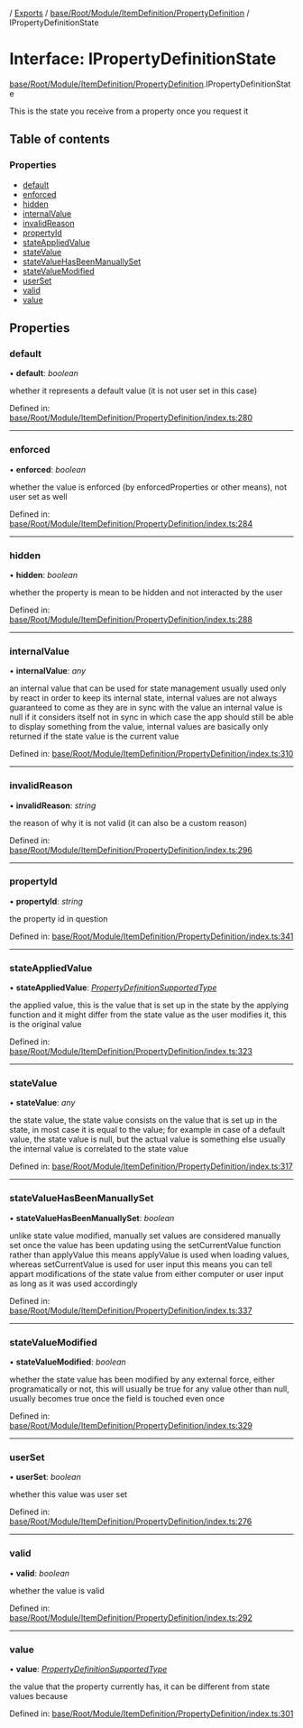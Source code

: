 [](../README.md) / [Exports](../modules.md) / [base/Root/Module/ItemDefinition/PropertyDefinition](../modules/base_root_module_itemdefinition_propertydefinition.md) / IPropertyDefinitionState

# Interface: IPropertyDefinitionState

[base/Root/Module/ItemDefinition/PropertyDefinition](../modules/base_root_module_itemdefinition_propertydefinition.md).IPropertyDefinitionState

This is the state you receive from a property once you request it

## Table of contents

### Properties

- [default](base_root_module_itemdefinition_propertydefinition.ipropertydefinitionstate.md#default)
- [enforced](base_root_module_itemdefinition_propertydefinition.ipropertydefinitionstate.md#enforced)
- [hidden](base_root_module_itemdefinition_propertydefinition.ipropertydefinitionstate.md#hidden)
- [internalValue](base_root_module_itemdefinition_propertydefinition.ipropertydefinitionstate.md#internalvalue)
- [invalidReason](base_root_module_itemdefinition_propertydefinition.ipropertydefinitionstate.md#invalidreason)
- [propertyId](base_root_module_itemdefinition_propertydefinition.ipropertydefinitionstate.md#propertyid)
- [stateAppliedValue](base_root_module_itemdefinition_propertydefinition.ipropertydefinitionstate.md#stateappliedvalue)
- [stateValue](base_root_module_itemdefinition_propertydefinition.ipropertydefinitionstate.md#statevalue)
- [stateValueHasBeenManuallySet](base_root_module_itemdefinition_propertydefinition.ipropertydefinitionstate.md#statevaluehasbeenmanuallyset)
- [stateValueModified](base_root_module_itemdefinition_propertydefinition.ipropertydefinitionstate.md#statevaluemodified)
- [userSet](base_root_module_itemdefinition_propertydefinition.ipropertydefinitionstate.md#userset)
- [valid](base_root_module_itemdefinition_propertydefinition.ipropertydefinitionstate.md#valid)
- [value](base_root_module_itemdefinition_propertydefinition.ipropertydefinitionstate.md#value)

## Properties

### default

• **default**: *boolean*

whether it represents a default value (it is not user set in this case)

Defined in: [base/Root/Module/ItemDefinition/PropertyDefinition/index.ts:280](https://github.com/onzag/itemize/blob/0569bdf2/base/Root/Module/ItemDefinition/PropertyDefinition/index.ts#L280)

___

### enforced

• **enforced**: *boolean*

whether the value is enforced (by enforcedProperties or other means), not user set as well

Defined in: [base/Root/Module/ItemDefinition/PropertyDefinition/index.ts:284](https://github.com/onzag/itemize/blob/0569bdf2/base/Root/Module/ItemDefinition/PropertyDefinition/index.ts#L284)

___

### hidden

• **hidden**: *boolean*

whether the property is mean to be hidden and not interacted by the user

Defined in: [base/Root/Module/ItemDefinition/PropertyDefinition/index.ts:288](https://github.com/onzag/itemize/blob/0569bdf2/base/Root/Module/ItemDefinition/PropertyDefinition/index.ts#L288)

___

### internalValue

• **internalValue**: *any*

an internal value that can be used for state management
usually used only by react in order to keep its internal state, internal
values are not always guaranteed to come as they are in sync with the value
an internal value is null if it considers itself not in sync in which case
the app should still be able to display something from the value, internal values
are basically only returned if the state value is the current value

Defined in: [base/Root/Module/ItemDefinition/PropertyDefinition/index.ts:310](https://github.com/onzag/itemize/blob/0569bdf2/base/Root/Module/ItemDefinition/PropertyDefinition/index.ts#L310)

___

### invalidReason

• **invalidReason**: *string*

the reason of why it is not valid (it can also be a custom reason)

Defined in: [base/Root/Module/ItemDefinition/PropertyDefinition/index.ts:296](https://github.com/onzag/itemize/blob/0569bdf2/base/Root/Module/ItemDefinition/PropertyDefinition/index.ts#L296)

___

### propertyId

• **propertyId**: *string*

the property id in question

Defined in: [base/Root/Module/ItemDefinition/PropertyDefinition/index.ts:341](https://github.com/onzag/itemize/blob/0569bdf2/base/Root/Module/ItemDefinition/PropertyDefinition/index.ts#L341)

___

### stateAppliedValue

• **stateAppliedValue**: [*PropertyDefinitionSupportedType*](../modules/base_root_module_itemdefinition_propertydefinition_types.md#propertydefinitionsupportedtype)

the applied value, this is the value that is set up in the state by the applying
function and it might differ from the state value as the user modifies it, this is
the original value

Defined in: [base/Root/Module/ItemDefinition/PropertyDefinition/index.ts:323](https://github.com/onzag/itemize/blob/0569bdf2/base/Root/Module/ItemDefinition/PropertyDefinition/index.ts#L323)

___

### stateValue

• **stateValue**: *any*

the state value, the state value consists on the value that is set up
in the state, in most case it is equal to the value; for example in case of
a default value, the state value is null, but the actual value is something else
usually the internal value is correlated to the state value

Defined in: [base/Root/Module/ItemDefinition/PropertyDefinition/index.ts:317](https://github.com/onzag/itemize/blob/0569bdf2/base/Root/Module/ItemDefinition/PropertyDefinition/index.ts#L317)

___

### stateValueHasBeenManuallySet

• **stateValueHasBeenManuallySet**: *boolean*

unlike state value modified, manually set values are considered manually set once the
value has been updating using the setCurrentValue function rather than applyValue this means
applyValue is used when loading values, whereas setCurrentValue is used for user input
this means you can tell appart modifications of the state value from either computer
or user input as long as it was used accordingly

Defined in: [base/Root/Module/ItemDefinition/PropertyDefinition/index.ts:337](https://github.com/onzag/itemize/blob/0569bdf2/base/Root/Module/ItemDefinition/PropertyDefinition/index.ts#L337)

___

### stateValueModified

• **stateValueModified**: *boolean*

whether the state value has been modified by any external force, either programatically
or not, this will usually be true for any value other than null, usually becomes true
once the field is touched even once

Defined in: [base/Root/Module/ItemDefinition/PropertyDefinition/index.ts:329](https://github.com/onzag/itemize/blob/0569bdf2/base/Root/Module/ItemDefinition/PropertyDefinition/index.ts#L329)

___

### userSet

• **userSet**: *boolean*

whether this value was user set

Defined in: [base/Root/Module/ItemDefinition/PropertyDefinition/index.ts:276](https://github.com/onzag/itemize/blob/0569bdf2/base/Root/Module/ItemDefinition/PropertyDefinition/index.ts#L276)

___

### valid

• **valid**: *boolean*

whether the value is valid

Defined in: [base/Root/Module/ItemDefinition/PropertyDefinition/index.ts:292](https://github.com/onzag/itemize/blob/0569bdf2/base/Root/Module/ItemDefinition/PropertyDefinition/index.ts#L292)

___

### value

• **value**: [*PropertyDefinitionSupportedType*](../modules/base_root_module_itemdefinition_propertydefinition_types.md#propertydefinitionsupportedtype)

the value that the property currently has, it can be different from state
values because

Defined in: [base/Root/Module/ItemDefinition/PropertyDefinition/index.ts:301](https://github.com/onzag/itemize/blob/0569bdf2/base/Root/Module/ItemDefinition/PropertyDefinition/index.ts#L301)
